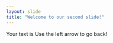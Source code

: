 ```yaml
---
layout: slide
title: "Welcome to our second slide!"
---
```

Your text is 
Use the left arrow to go back!
